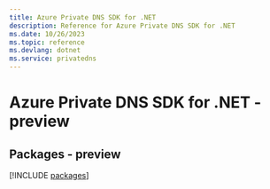 ```yaml
---
title: Azure Private DNS SDK for .NET
description: Reference for Azure Private DNS SDK for .NET
ms.date: 10/26/2023
ms.topic: reference
ms.devlang: dotnet
ms.service: privatedns
---
```

# Azure Private DNS SDK for .NET - preview
## Packages - preview
[!INCLUDE [packages](private-dns-index.md)]